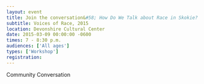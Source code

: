 ```yaml
---
layout: event
title: Join the conversation&#58; How Do We Talk about Race in Skokie?
subtitle: Voices of Race, 2015
location: Devonshire Cultural Center
date: 2015-03-09 00:00:00 -0600
times: 7 - 8:30 p.m.
audiences: ['All ages']
types: ['Workshop']
registration: 
---
```

Community Conversation
